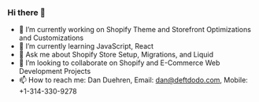 ### Hi there 👋


- 🔭 I’m currently working on Shopify Theme and Storefront Optimizations and Customizations
- 🌱 I’m currently learning JavaScript, React
- 💬 Ask me about Shopify Store Setup, Migrations, and Liquid
- 👯 I’m looking to collaborate on Shopify and E-Commerce Web Development Projects
- 📫 How to reach me: Dan Duehren, Email: dan@deftdodo.com, Mobile: +1-314-330-9278
